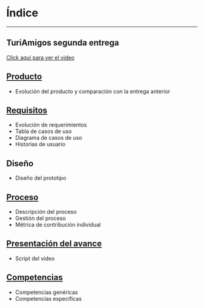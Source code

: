 # Índice 
---
TuriAmigos segunda entrega
---
[Click aquí para ver el video](https://youtu.be/t4gOMaWiP0c?si=econy92gv5OdkElu )
## [Producto](https://github.com/danivillarino/Equipo2_FIS/tree/ac64fd5ae54fe14a9bacac07e1beea7dc5454cc6/Producto)
- Evolución del producto y comparación con la entrega anterior

## [Requisitos](https://github.com/danivillarino/Equipo2_FIS/tree/59ca466c84ccad9e8d36ed47b3c3b03ff6ea68ee/Requisitos)
- Evolución de requerimientos
- Tabla de casos de uso
- Diagrama de casos de uso
- Historias de usuario
## Diseño
- Diseño del prototipo

## [Proceso](https://github.com/danivillarino/Equipo2_FIS/tree/12cbb35fdbd83a092a686fb85447962a5012b2c6/Proceso)
- Descripción del proceso
- Gestión del proceso
- Métrica de contribución individual

## [Presentación del avance](https://github.com/danivillarino/Equipo2_FIS/tree/f550fa1555e9b4a4d9ff60a3ef2bba88b34e3463/Presentaci%C3%B3n%20del%20avance)
- Script del video

## [Competencias](https://github.com/danivillarino/Equipo2_FIS/tree/aaaa25855d5a251e0f5cf4467bd58661d12b948f/Competencias)
- Competencias genéricas
- Competencias específicas
